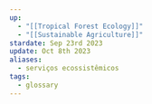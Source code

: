 ```yaml
---
up:
  - "[[Tropical Forest Ecology]]"
  - "[[Sustainable Agriculture]]"
stardate: Sep 23rd 2023
update: Oct 8th 2023
aliases:
  - serviços ecossistêmicos
tags:
  - glossary
---
```

